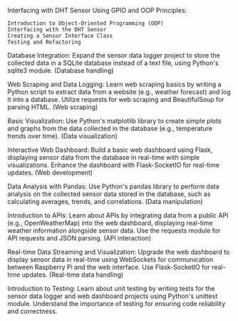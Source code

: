 Interfacing with DHT Sensor Using GPIO and OOP Principles:

    Introduction to Object-Oriented Programming (OOP)
    Interfacing with the DHT Sensor
    Creating a Sensor Interface Class
    Testing and Refactoring

Database Integration: Expand the sensor data logger project to store the collected data in a SQLite database instead of a text file, using Python's sqlite3 module. (Database handling)

Web Scraping and Data Logging: Learn web scraping basics by writing a Python script to extract data from a website (e.g., weather forecast) and log it into a database. Utilize requests for web scraping and BeautifulSoup for parsing HTML. (Web scraping)

Basic Visualization: Use Python's matplotlib library to create simple plots and graphs from the data collected in the database (e.g., temperature trends over time). (Data visualization)

Interactive Web Dashboard: Build a basic web dashboard using Flask, displaying sensor data from the database in real-time with simple visualizations. Enhance the dashboard with Flask-SocketIO for real-time updates. (Web development)

Data Analysis with Pandas: Use Python's pandas library to perform data analysis on the collected sensor data stored in the database, such as calculating averages, trends, and correlations. (Data manipulation)

Introduction to APIs: Learn about APIs by integrating data from a public API (e.g., OpenWeatherMap) into the web dashboard, displaying real-time weather information alongside sensor data. Use the requests module for API requests and JSON parsing. (API interaction)

Real-time Data Streaming and Visualization: Upgrade the web dashboard to display sensor data in real-time using WebSockets for communication between Raspberry Pi and the web interface. Use Flask-SocketIO for real-time updates. (Real-time data handling)

Introduction to Testing: Learn about unit testing by writing tests for the sensor data logger and web dashboard projects using Python's unittest module. Understand the importance of testing for ensuring code reliability and correctness.
